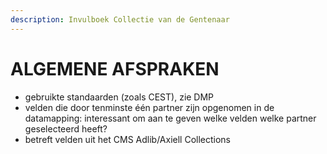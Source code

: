 ```yaml
---
description: Invulboek Collectie van de Gentenaar
---
```


# ALGEMENE AFSPRAKEN

* gebruikte standaarden \(zoals CEST\), zie DMP
* velden die door tenminste één partner zijn opgenomen in de datamapping: interessant om aan te geven welke velden welke partner geselecteerd heeft?
* betreft velden uit het CMS Adlib/Axiell Collections

